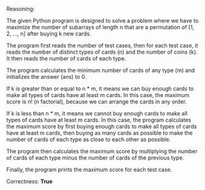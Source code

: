 Reasoning:

The given Python program is designed to solve a problem where we have to maximize the number of subarrays of length n that are a permutation of [1, 2, ..., n] after buying k new cards.

The program first reads the number of test cases, then for each test case, it reads the number of distinct types of cards (n) and the number of coins (k). It then reads the number of cards of each type.

The program calculates the minimum number of cards of any type (m) and initializes the answer (ans) to 0.

If k is greater than or equal to n * m, it means we can buy enough cards to make all types of cards have at least m cards. In this case, the maximum score is n! (n factorial), because we can arrange the cards in any order.

If k is less than n * m, it means we cannot buy enough cards to make all types of cards have at least m cards. In this case, the program calculates the maximum score by first buying enough cards to make all types of cards have at least m cards, then buying as many cards as possible to make the number of cards of each type as close to each other as possible.

The program then calculates the maximum score by multiplying the number of cards of each type minus the number of cards of the previous type.

Finally, the program prints the maximum score for each test case.

Correctness: **True**